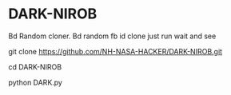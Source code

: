 # DARK-NIROB
Bd Random cloner. 
Bd random fb id clone
just run wait and see


git clone https://github.com/NH-NASA-HACKER/DARK-NIROB.git

cd DARK-NIROB

python DARK.py
